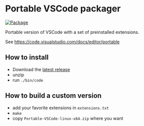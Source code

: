 # Portable VSCode packager

[![Package](https://github.com/jyannick/vscode-portable/actions/workflows/package.yml/badge.svg)](https://github.com/jyannick/vscode-portable/actions/workflows/package.yml)

Portable version of VSCode with a set of preinstalled extensions.

See https://code.visualstudio.com/docs/editor/portable

## How to install

- Download the [latest release](https://github.com/jyannick/vscode-portable/releases/latest)
- unzip
- run `./bin/code`

## How to build a custom version

- add your favorite extensions in `extensions.txt`
- `make`
- copy `Portable-VSCode-linux-x64.zip` where you want